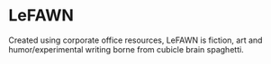 # LeFAWN
Created using corporate office resources, LeFAWN is fiction, art and humor/experimental writing borne from cubicle brain spaghetti. 
